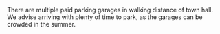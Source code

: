 There are multiple paid parking garages in walking distance of town hall. We advise arriving with plenty of time to park, as the garages can be crowded in the summer.
